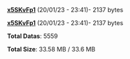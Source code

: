 [**x5SKvFp1**](/data/x5SKvFp1.txt) (20/01/23 - 23:41)- 2137 bytes

[**x5SKvFp1**](/data/x5SKvFp1.txt) (20/01/23 - 23:41)- 2137 bytes

**Total Datas**: 5559

**Total Size**: 33.58 MB / 33.6 MB